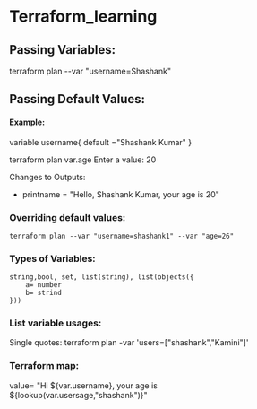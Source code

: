 # Terraform_learning


## Passing Variables: 
 
 terraform plan --var "username=Shashank"

## Passing Default Values:
  
  #### Example: 
   variable username{
    default ="Shashank Kumar"
              }
 
  terraform plan
var.age
  Enter a value: 20


Changes to Outputs:
  + printname = "Hello, Shashank Kumar, your age is 20"

  ### Overriding default values:
    terraform plan --var "username=shashank1" --var "age=26"
  ### Types of Variables:
    string,bool, set, list(string), list(objects({
        a= number
        b= strind
    }))

### List variable usages:
  
  Single quotes:  terraform plan -var 'users=["shashank","Kamini"]'


  ### Terraform map:
  value= "Hi ${var.username}, your age is ${lookup(var.usersage,"shashank")}" 
  